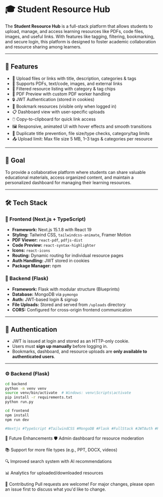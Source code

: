 # 🎓 Student Resource Hub

The **Student Resource Hub** is a full-stack platform that allows students to upload, manage, and access learning resources like PDFs, code files, images, and useful links. With features like tagging, filtering, bookmarking, and secure login, this platform is designed to foster academic collaboration and resource sharing among learners.

---

## 🚀 Features

- 🧾 Upload files or links with title, description, categories & tags
- 📁 Supports PDFs, text/code, images, and external links
- 🔎 Filtered resource listing with category & tag chips
- 📑 PDF Preview with custom PDF worker handling
- 🔒 JWT Authentication (stored in cookies)
- 📌 Bookmark resources (visible only when logged in)
- 📋 Dashboard view with user-specific uploads
- 🖱️ Copy-to-clipboard for quick link access
- 🖼️ Responsive, animated UI with hover effects and smooth transitions
- 🧠 Duplicate title prevention, file size/type checks, category/tag limits
- 📤 Upload limit: Max file size 5 MB, 1–3 tags & categories per resource

---

## 🎯 Goal

To provide a collaborative platform where students can share valuable educational materials, access organized content, and maintain a personalized dashboard for managing their learning resources.

---

## 🛠️ Tech Stack

### 🔷 Frontend (Next.js + TypeScript)
- **Framework:** Next.js 15.1.8 with React 19
- **Styling:** Tailwind CSS, `tailwindcss-animate`, Framer Motion
- **PDF Viewer:** `react-pdf`, `pdfjs-dist`
- **Code Preview:** `react-syntax-highlighter`
- **Icons:** `react-icons`
- **Routing:** Dynamic routing for individual resource pages
- **Auth Handling:** JWT stored in cookies
- **Package Manager:** npm

### 🔶 Backend (Flask)
- **Framework:** Flask with modular structure (Blueprints)
- **Database:** MongoDB via `pymongo`
- **Auth:** JWT-based login & signup
- **File Uploads:** Stored and served from `/uploads` directory
- **CORS:** Configured for cross-origin frontend communication

---

## 🔐 Authentication

- JWT is issued at login and stored as an HTTP-only cookie.
- Users must **sign up manually** before logging in.
- Bookmarks, dashboard, and resource uploads are **only available to authenticated users**.

---

### ⚙️ Backend (Flask)

```bash
cd backend
python -m venv venv
source venv/bin/activate  # Windows: venv\Scripts\activate
pip install -r requirements.txt
python run.py

cd frontend
npm install
npm run dev

#Nextjs #TypeScript #TailwindCSS #MongoDB #Flask #FullStack #JWTAuth #PDFViewer #StudentPlatform
```

📌 Future Enhancements
🛡️ Admin dashboard for resource moderation

📚 Support for more file types (e.g., PPT, DOCX, videos)

🔍 Improved search system with AI recommendations

📊 Analytics for uploaded/downloaded resources

🙌 Contributing
Pull requests are welcome! For major changes, please open an issue first to discuss what you'd like to change.